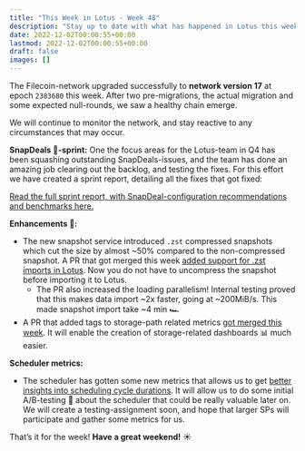 ```yaml
---
title: "This Week in Lotus - Week 48"
description: "Stay up to date with what has happened in Lotus this week"
date: 2022-12-02T00:00:55+00:00
lastmod: 2022-12-02T00:00:55+00:00
draft: false
images: []
---
```


The Filecoin-network upgraded successfully to **network version 17** at epoch `2383680` this week. After two pre-migrations, the actual migration and some expected null-rounds, we saw a healthy chain emerge.

We will continue to monitor the network, and stay reactive to any circumstances that may occur.

**SnapDeals :bug:-sprint:**
One the focus areas for the Lotus-team in Q4 has been squashing outstanding SnapDeals-issues, and the team has done an amazing job clearing out the backlog, and testing the fixes. For this effort we have created a sprint report, detailing all the fixes that got fixed:

[Read the full sprint report, with SnapDeal-configuration recommendations and benchmarks here.](https://www.notion.so/pl-strflt/Snap-BugFix-Sprint-2db34178fb6946059b68ebd55819303b)

**Enhancements :rocket::**
- The new snapshot service introduced `.zst` compressed snapshots which cut the size by almost ~50% compared to the non-compressed snapshot. A PR that got merged this week [added support for .zst imports in Lotus](https://github.com/filecoin-project/lotus/pull/9741). Now you do not have to uncompress the snapshot before importing it to Lotus.
    - The PR also increased the loading parallelism! Internal testing proved that this makes data import ~2x faster, going at ~200MiB/s. This made snapshot import take ~4 min :racing_car:
- A PR that added tags to storage-path related metrics [got merged this week](https://github.com/filecoin-project/lotus/pull/9748). It will enable the creation of storage-related dashboards :bar_chart: much easier.

**Scheduler metrics:**
- The scheduler has gotten some new metrics that allows us to get [better insights into scheduling cycle durations](https://github.com/filecoin-project/lotus/pull/9738). It will allow us to do some initial A/B-testing :test_tube: about the scheduler that could be really valuable later on. We will create a testing-assignment soon, and hope that larger SPs will participate and gather some metrics for us.

That’s it for the week! **Have a great weekend!** :sunny: